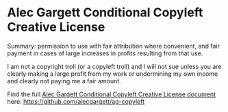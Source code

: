 # Alec Gargett Conditional Copyleft Creative License

Summary: permission to use with fair attribution where convenient, and fair payment in cases of large increases in profits resulting from that use.

I am not a copyright troll (or a copyleft troll) and I will not sue unless you are clearly making a large profit from my work or undermining my own income and clearly not paying me a fair amount.

Find the full [Alec Gargett Conditional Copyleft Creative License document](https://github.com/alecgargett/ag-copyleft) here: https://github.com/alecgargett/ag-copyleft